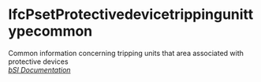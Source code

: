 IfcPsetProtectivedevicetrippingunittypecommon
=============================================
Common information concerning tripping units that area associated with
protective devices  
[ _bSI
Documentation_](https://standards.buildingsmart.org/IFC/DEV/IFC4_2/FINAL/HTML/schema/ifcelectricaldomain/pset/pset_protectivedevicetrippingunittypecommon.htm)


